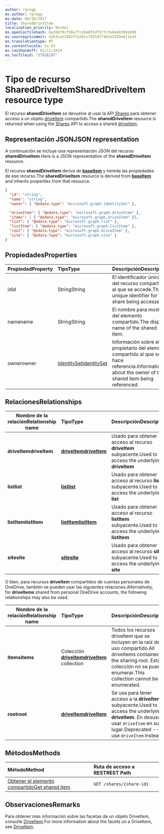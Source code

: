 ```yaml
---
author: rgregg
ms.author: rgregg
ms.date: 09/10/2017
title: SharedDriveItem
localization_priority: Normal
ms.openlocfilehash: 6e20df0cf50a7fc2648f5df97fcfe84e83992d99
ms.sourcegitcommit: d2b3ca32602ffa76cc7925d7f4d1e2258e611ea5
ms.translationtype: MT
ms.contentlocale: es-ES
ms.lasthandoff: 01/11/2019
ms.locfileid: "27826197"
---
```

# <a name="shareddriveitem-resource-type"></a><span data-ttu-id="f67a5-102">Tipo de recurso SharedDriveItem</span><span class="sxs-lookup"><span data-stu-id="f67a5-102">SharedDriveItem resource type</span></span>

<span data-ttu-id="f67a5-103">El recurso **sharedDriveItem** se devuelve al usar la API [Shares](../api/shares-get.md) para obtener acceso a un objeto [driveItem](driveitem.md) compartido.</span><span class="sxs-lookup"><span data-stu-id="f67a5-103">The **sharedDriveItem** resource is returned when using the [Shares](../api/shares-get.md) API to access a shared [driveItem](driveitem.md).</span></span>

## <a name="json-representation"></a><span data-ttu-id="f67a5-104">Representación JSON</span><span class="sxs-lookup"><span data-stu-id="f67a5-104">JSON representation</span></span>

<span data-ttu-id="f67a5-105">A continuación se incluye una representación JSON del recurso **sharedDriveItem**.</span><span class="sxs-lookup"><span data-stu-id="f67a5-105">Here is a JSON representation of the **sharedDriveItem** resource.</span></span>

<span data-ttu-id="f67a5-106">El recurso **sharedDriveItem** deriva de [**baseItem**](baseitem.md) y hereda las propiedades de ese recurso.</span><span class="sxs-lookup"><span data-stu-id="f67a5-106">The **sharedDriveItem** resource is derived from [**baseItem**](baseitem.md) and inherits properties from that resource.</span></span>

<!-- {
  "blockType": "resource",
  "baseType": "microsoft.graph.baseItem",
  "optionalProperties": [  ],
  "@odata.type": "microsoft.graph.sharedDriveItem"
}-->

```json
{
  "id": "string",
  "name": "string",
  "owner": { "@odata.type": "microsoft.graph.identitySet" },

  "driveItem": { "@odata.type": "microsoft.graph.driveItem" },
  "items": [ { "@odata.type": "microsoft.graph.driveItem" }],
  "list": { "@odata.type": "microsoft.graph.list" },
  "listItem": { "@odata.type": "microsoft.graph.listItem" },
  "root": { "@odata.type": "microsoft.graph.driveItem" },
  "site": { "@odata.type": "microsoft.graph.site" }
}
```

## <a name="properties"></a><span data-ttu-id="f67a5-107">Propiedades</span><span class="sxs-lookup"><span data-stu-id="f67a5-107">Properties</span></span>

| <span data-ttu-id="f67a5-108">Propiedad</span><span class="sxs-lookup"><span data-stu-id="f67a5-108">Property</span></span> | <span data-ttu-id="f67a5-109">Tipo</span><span class="sxs-lookup"><span data-stu-id="f67a5-109">Type</span></span>                          | <span data-ttu-id="f67a5-110">Descripción</span><span class="sxs-lookup"><span data-stu-id="f67a5-110">Description</span></span>                                                      |
| :------- | :---------------------------- | :--------------------------------------------------------------- |
| <span data-ttu-id="f67a5-111">id</span><span class="sxs-lookup"><span data-stu-id="f67a5-111">id</span></span>       | <span data-ttu-id="f67a5-112">String</span><span class="sxs-lookup"><span data-stu-id="f67a5-112">String</span></span>                        | <span data-ttu-id="f67a5-113">El identificador único del recurso compartido al que se accede.</span><span class="sxs-lookup"><span data-stu-id="f67a5-113">The unique identifier for the share being accessed.</span></span>              |
| <span data-ttu-id="f67a5-114">name</span><span class="sxs-lookup"><span data-stu-id="f67a5-114">name</span></span>     | <span data-ttu-id="f67a5-115">String</span><span class="sxs-lookup"><span data-stu-id="f67a5-115">String</span></span>                        | <span data-ttu-id="f67a5-116">El nombre para mostrar del elemento compartido.</span><span class="sxs-lookup"><span data-stu-id="f67a5-116">The display name of the shared item.</span></span>                             |
| <span data-ttu-id="f67a5-117">owner</span><span class="sxs-lookup"><span data-stu-id="f67a5-117">owner</span></span>    | [<span data-ttu-id="f67a5-118">IdentitySet</span><span class="sxs-lookup"><span data-stu-id="f67a5-118">IdentitySet</span></span>](identityset.md) | <span data-ttu-id="f67a5-119">Información sobre el propietario del elemento compartido al que se hace referencia.</span><span class="sxs-lookup"><span data-stu-id="f67a5-119">Information about the owner of the shared item being referenced.</span></span> |

## <a name="relationships"></a><span data-ttu-id="f67a5-120">Relaciones</span><span class="sxs-lookup"><span data-stu-id="f67a5-120">Relationships</span></span>

| <span data-ttu-id="f67a5-121">Nombre de la relación</span><span class="sxs-lookup"><span data-stu-id="f67a5-121">Relationship name</span></span> | <span data-ttu-id="f67a5-122">Tipo</span><span class="sxs-lookup"><span data-stu-id="f67a5-122">Type</span></span>                | <span data-ttu-id="f67a5-123">Descripción</span><span class="sxs-lookup"><span data-stu-id="f67a5-123">Description</span></span>
| ------------------|:--------------------|:-----------------------------------
| <span data-ttu-id="f67a5-124">**driveItem**</span><span class="sxs-lookup"><span data-stu-id="f67a5-124">**driveItem**</span></span>     | <span data-ttu-id="f67a5-125">[**driveItem**][driveItem]</span><span class="sxs-lookup"><span data-stu-id="f67a5-125">[**driveItem**][driveItem]</span></span>   | <span data-ttu-id="f67a5-126">Usado para obtener acceso al recurso **driveItem** subyacente.</span><span class="sxs-lookup"><span data-stu-id="f67a5-126">Used to access the underlying **driveItem**</span></span>
| <span data-ttu-id="f67a5-127">**list**</span><span class="sxs-lookup"><span data-stu-id="f67a5-127">**list**</span></span>          | <span data-ttu-id="f67a5-128">[**list**][list]</span><span class="sxs-lookup"><span data-stu-id="f67a5-128">[**list**][list]</span></span>        | <span data-ttu-id="f67a5-129">Usado para obtener acceso al recurso **list** subyacente.</span><span class="sxs-lookup"><span data-stu-id="f67a5-129">Used to access the underlying **list**</span></span>
| <span data-ttu-id="f67a5-130">**listItem**</span><span class="sxs-lookup"><span data-stu-id="f67a5-130">**listItem**</span></span>      | <span data-ttu-id="f67a5-131">[**listItem**][listItem]</span><span class="sxs-lookup"><span data-stu-id="f67a5-131">[**listItem**][listItem]</span></span>    | <span data-ttu-id="f67a5-132">Usado para obtener acceso al recurso **listItem** subyacente.</span><span class="sxs-lookup"><span data-stu-id="f67a5-132">Used to access the underlying **listItem**</span></span>
| <span data-ttu-id="f67a5-133">**site**</span><span class="sxs-lookup"><span data-stu-id="f67a5-133">**site**</span></span>          | <span data-ttu-id="f67a5-134">[**site**][site]</span><span class="sxs-lookup"><span data-stu-id="f67a5-134">[**site**][site]</span></span>        | <span data-ttu-id="f67a5-135">Usado para obtener acceso al recurso **site** subyacente.</span><span class="sxs-lookup"><span data-stu-id="f67a5-135">Used to access the underlying **site**</span></span>

<span data-ttu-id="f67a5-136">O bien, para recursos **driveItem** compartidos de cuentas personales de OneDrive, también se pueden usar las siguientes relaciones.</span><span class="sxs-lookup"><span data-stu-id="f67a5-136">Alternatively, for **driveItems** shared from personal OneDrive accounts, the following relationships may also be used.</span></span>

| <span data-ttu-id="f67a5-137">Nombre de la relación</span><span class="sxs-lookup"><span data-stu-id="f67a5-137">Relationship name</span></span> | <span data-ttu-id="f67a5-138">Tipo</span><span class="sxs-lookup"><span data-stu-id="f67a5-138">Type</span></span>                         | <span data-ttu-id="f67a5-139">Descripción</span><span class="sxs-lookup"><span data-stu-id="f67a5-139">Description</span></span>
| ------------------|:-----------------------------|:-----------------------------------
| <span data-ttu-id="f67a5-140">**items**</span><span class="sxs-lookup"><span data-stu-id="f67a5-140">**items**</span></span>         | <span data-ttu-id="f67a5-141">Colección [**driveItem**][driveItem]</span><span class="sxs-lookup"><span data-stu-id="f67a5-141">[**driveItem**][driveItem] collection</span></span> | <span data-ttu-id="f67a5-142">Todos los recursos driveItem que se incluyen en la raíz de uso compartido.</span><span class="sxs-lookup"><span data-stu-id="f67a5-142">All driveItems contained in the sharing root.</span></span> <span data-ttu-id="f67a5-143">Esta colección no se puede enumerar.</span><span class="sxs-lookup"><span data-stu-id="f67a5-143">This collection cannot be enumerated.</span></span>
| <span data-ttu-id="f67a5-144">**root**</span><span class="sxs-lookup"><span data-stu-id="f67a5-144">**root**</span></span>          | <span data-ttu-id="f67a5-145">[**driveItem**][driveItem]</span><span class="sxs-lookup"><span data-stu-id="f67a5-145">[**driveItem**][driveItem]</span></span>   | <span data-ttu-id="f67a5-146">Se usa para tener acceso a la **driveItem**de subyacente.</span><span class="sxs-lookup"><span data-stu-id="f67a5-146">Used to access the underlying **driveItem**.</span></span> <span data-ttu-id="f67a5-147">En desuso--usar `driveItem` en su lugar.</span><span class="sxs-lookup"><span data-stu-id="f67a5-147">Deprecated -- use `driveItem` instead.</span></span>

[driveItem]: driveitem.md
[list]: list.md
[listItem]: listitem.md
[site]: site.md

## <a name="methods"></a><span data-ttu-id="f67a5-148">Métodos</span><span class="sxs-lookup"><span data-stu-id="f67a5-148">Methods</span></span>

| <span data-ttu-id="f67a5-149">Método</span><span class="sxs-lookup"><span data-stu-id="f67a5-149">Method</span></span>                                  | <span data-ttu-id="f67a5-150">Ruta de acceso a REST</span><span class="sxs-lookup"><span data-stu-id="f67a5-150">REST Path</span></span>                |
| :-------------------------------------- | :----------------------- |
| [<span data-ttu-id="f67a5-151">Obtener el elemento compartido</span><span class="sxs-lookup"><span data-stu-id="f67a5-151">Get shared item</span></span>](../api/shares-get.md) | `GET /shares/{share-id}` |

## <a name="remarks"></a><span data-ttu-id="f67a5-152">Observaciones</span><span class="sxs-lookup"><span data-stu-id="f67a5-152">Remarks</span></span>

<span data-ttu-id="f67a5-153">Para obtener más información sobre las facetas de un objeto DriveItem, consulte [DriveItem](driveitem.md).</span><span class="sxs-lookup"><span data-stu-id="f67a5-153">For more information about the facets on a DriveItem, see [DriveItem](driveitem.md).</span></span>

<!-- {
  "type": "#page.annotation",
  "description": "Share resource returns information about a shared item or collection of items.",
  "keywords": "share,shared,sharing root,shared files, shared items",
  "section": "documentation",
  "tocPath": "Resources/Share"
} -->
